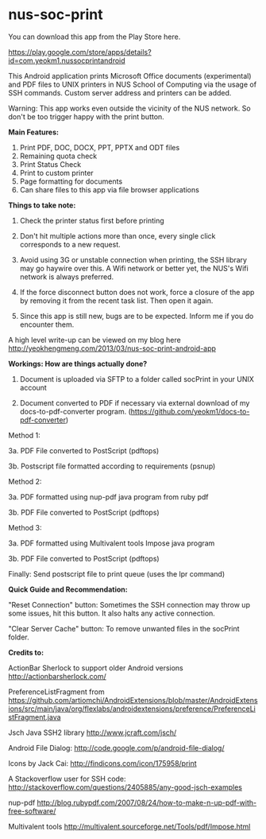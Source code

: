 nus-soc-print
=============

You can download this app from the Play Store here.

https://play.google.com/store/apps/details?id=com.yeokm1.nussocprintandroid

This Android application prints Microsoft Office documents (experimental) and PDF files to UNIX printers in NUS School of Computing via the usage of SSH commands. Custom server address and printers can be added.

Warning: This app works even outside the vicinity of the NUS network. So don't be too trigger happy with the print button.


<b>Main Features:</b>

1. Print PDF, DOC, DOCX, PPT, PPTX and ODT files
2. Remaining quota check
3. Print Status Check
4. Print to custom printer
5. Page formatting for documents
6. Can share files to this app via file browser applications


<b>Things to take note:</b>

1. Check the printer status first before printing

2. Don't hit multiple actions more than once, every single click corresponds to a new request.

3. Avoid using 3G or unstable connection when printing, the SSH library may go haywire over this. A Wifi network or better yet, the NUS's Wifi network is always preferred.

4. If the force disconnect button does not work, force a closure of the app by removing it from the recent task list. Then open it again.

5. Since this app is still new, bugs are to be expected. Inform me if you do encounter them.


A high level write-up can be viewed on my blog here http://yeokhengmeng.com/2013/03/nus-soc-print-android-app


<b>Workings: How are things actually done?</b>

1. Document is uploaded via SFTP to a folder called socPrint in your UNIX account

2. Document converted to PDF if necessary via external download of my docs-to-pdf-converter program. (https://github.com/yeokm1/docs-to-pdf-converter)

Method 1:

3a. PDF File converted to PostScript (pdftops)

3b. Postscript file formatted according to requirements (psnup)

Method 2:

3a. PDF formatted using nup-pdf java program from ruby pdf

3b. PDF File converted to PostScript (pdftops)

Method 3:

3a. PDF formatted using Multivalent tools Impose java program

3b. PDF File converted to PostScript (pdftops)

Finally: Send postscript file to print queue (uses the lpr command)


<b>Quick Guide and Recommendation:</b>

"Reset Connection" button: Sometimes the SSH connection may throw up some issues, hit this button. It also halts any active connection.

"Clear Server Cache" button: To remove unwanted files in the socPrint folder. 



<b>Credits to:</b>

ActionBar Sherlock to support older Android versions http://actionbarsherlock.com/

PreferenceListFragment from https://github.com/artiomchi/AndroidExtensions/blob/master/AndroidExtensions/src/main/java/org/flexlabs/androidextensions/preference/PreferenceListFragment.java

Jsch Java SSH2 library http://www.jcraft.com/jsch/

Android File Dialog: http://code.google.com/p/android-file-dialog/

Icons by Jack Cai: http://findicons.com/icon/175958/print

A Stackoverflow user for SSH code: http://stackoverflow.com/questions/2405885/any-good-jsch-examples

nup-pdf http://blog.rubypdf.com/2007/08/24/how-to-make-n-up-pdf-with-free-software/

Multivalent tools http://multivalent.sourceforge.net/Tools/pdf/Impose.html 

